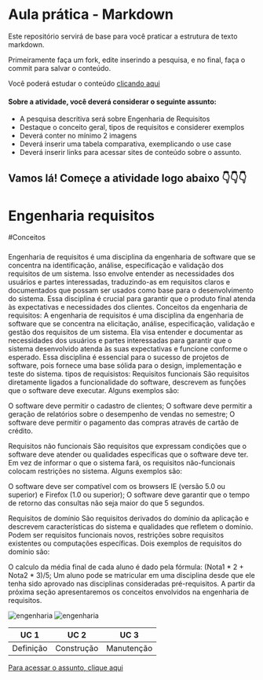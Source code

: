 # Aula prática - Markdown

Este repositório servirá de base para você praticar a estrutura de texto markdown. 

Primeiramente faça um fork, edite inserindo a pesquisa, e no final, faça o commit para salvar o conteúdo.

Você poderá estudar o conteúdo [clicando aqui](https://docs.pipz.com/central-de-ajuda/learning-center/guia-basico-de-markdown#open)

#### Sobre a atividade, você deverá considerar o seguinte assunto:

- A pesquisa descritiva será sobre Engenharia de Requisitos
- Destaque o conceito geral, tipos de requisitos e considerer exemplos
- Deverá conter no mínimo 2 imagens
- Deverá inserir uma tabela comparativa, exemplicando o use case
- Deverá inserir links para acessar sites de conteúdo sobre o assunto.


## Vamos lá! Começe a atividade logo abaixo 👇👇👇

# Engenharia requisitos

#Conceitos

###

Engenharia de requisitos é uma disciplina da engenharia de software que se concentra na identificação, análise, especificação e validação dos requisitos de um sistema. Isso envolve entender as necessidades dos usuários e partes interessadas, traduzindo-as em requisitos claros e documentados que possam ser usados como base para o desenvolvimento do sistema. Essa disciplina é crucial para garantir que o produto final atenda às expectativas e necessidades dos clientes.
Conceitos da engenharia de requisitos:
A engenharia de requisitos é uma disciplina da engenharia de software que se concentra na elicitação, análise, especificação, validação e gestão dos requisitos de um sistema. Ela visa entender e documentar as necessidades dos usuários e partes interessadas para garantir que o sistema desenvolvido atenda às suas expectativas e funcione conforme o esperado. Essa disciplina é essencial para o sucesso de projetos de software, pois fornece uma base sólida para o design, implementação e teste do sistema.
tipos de requisistos:
Requisitos funcionais
São requisitos diretamente ligados a funcionalidade do software, descrevem as funções que o software deve executar. Alguns exemplos são:

O software deve permitir o cadastro de clientes;
O software deve permitir a geração de relatórios sobre o desempenho de vendas no semestre;
O software deve permitir o pagamento das compras através de cartão de crédito.

Requisitos não funcionais
São requisitos que expressam condições que o software deve atender ou qualidades específicas que o software deve ter. Em vez de informar o que o sistema fará, os requisitos não-funcionais colocam restrições no sistema. Alguns exemplos são:

O software deve ser compatível com os browsers IE (versão 5.0 ou superior) e Firefox (1.0 ou superior);
O software deve garantir que o tempo de retorno das consultas não seja maior do que 5 segundos.

Requisitos de domínio
São requisitos derivados do domínio da aplicação e descrevem características do sistema e qualidades que refletem o domínio. Podem ser requisitos funcionais novos, restrições sobre requisitos existentes ou computações específicas. Dois exemplos de requisitos do domínio são:

O calculo da média final de cada aluno é dado pela fórmula: (Nota1 * 2 + Nota2 * 3)/5;
Um aluno pode se matricular em uma disciplina desde que ele tenha sido aprovado nas disciplinas consideradas pré-requisitos.
A partir da próxima seção apresentaremos os conceitos envolvidos na engenharia de requisitos.

![engenharia](https://arquivo.devmedia.com.br/artigos/Fabio_Gomes_Rocha/Engenharia_Requisitos/Engenharia_Requisitos_1.jpg) ![engenharia](https://www.devmedia.com.br/imagens/engsoft/artigo6/image05.jpg)

UC 1      | UC 2       | UC 3
--------- | ------     |------
Definição | Construção | Manutenção

[Para acessar o assunto, clique aqui](https://www.devmedia.com.br/introducao-a-engenharia-de-requisitos/8034)
